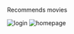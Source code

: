 Recommends movies

![login](https://user-images.githubusercontent.com/37802192/103583488-c2d54e80-4ead-11eb-9318-6a6ac9759734.PNG)
![homepage](https://user-images.githubusercontent.com/37802192/103583524-d7194b80-4ead-11eb-9daa-25ec3fee6ab4.PNG)

